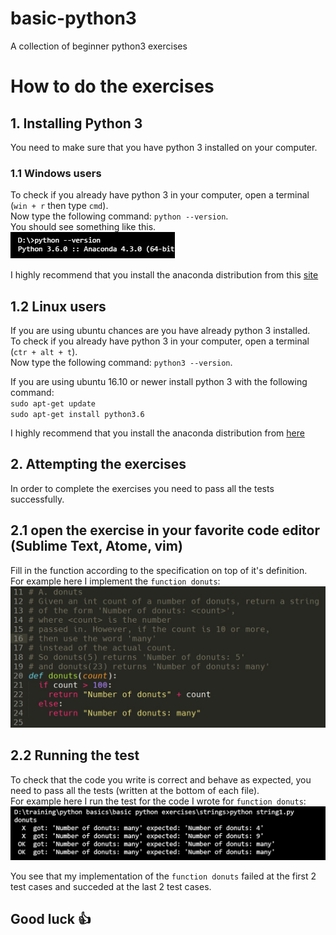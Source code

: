 # basic-python3
A collection of beginner python3 exercises

# How to do the exercises

## 1. Installing Python 3
You need to make sure that you have python 3 installed on your computer.

### 1.1 Windows users
To check if you already have python 3 in your computer, open a terminal (`win + r` then type `cmd`).  
Now type the following command: `python --version`.  
You should see something like this.  
![Python version 6][py-version]  

I highly recommend that you install the anaconda distribution from this [site][download-anaconda-win]  

## 1.2 Linux users  
If you are using ubuntu chances are you have already python 3 installed.  
To check if you already have python 3 in your computer, open a terminal (`ctr + alt + t`).  
Now type the following command:  `python3 --version`.  

If you are using ubuntu 16.10 or newer install python 3 with the following command:  
`sudo apt-get update`  
`sudo apt-get install python3.6`  

I highly recommend that you install the anaconda distribution from [here][download-anaconda-linux]

## 2. Attempting the exercises
In order to complete the exercises you need to pass all the tests successfully.

## 2.1 open the exercise in your favorite code editor (Sublime Text, Atome, vim)
Fill in the function according to the specification on top of it's definition.  
For example here I implement the `function donuts`:  
![Example of code][py-example]

## 2.2 Running the test
To check that the code you write is correct and behave as expected, you need to pass all the tests (written at the bottom of each file).  
For example here I run the test for the code I wrote for `function donuts`:  
![Exemple of test][py-test]


You see that my implementation of the `function donuts` failed at the first 2 test cases and succeded at the last 2 test cases.

## Good luck :thumbsup:

[py-version]: ./img/py-version.jpg "Python version 6"  
[py-example]: ./img/py-example.jpg "Python example"  
[py-test]: ./img/py-test.jpg "Python test"
[download-anaconda-win]: https://www.continuum.io/downloads  
[download-anaconda-linux]: https://docs.continuum.io/anaconda/install/linux  
